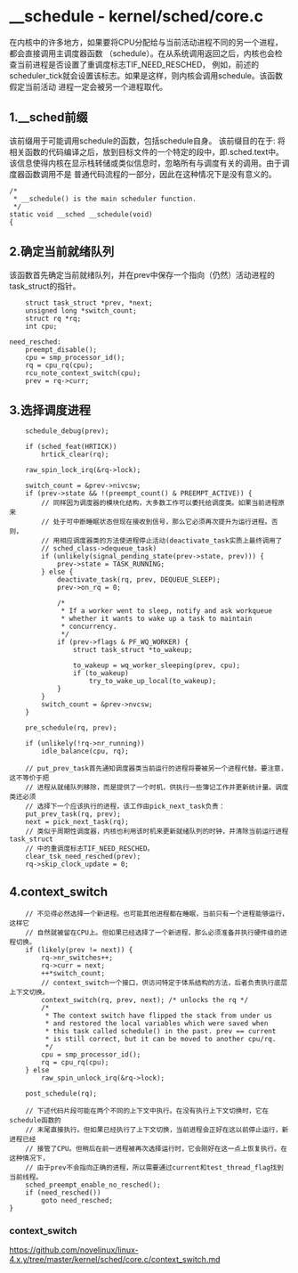 __schedule - kernel/sched/core.c
========================================

在内核中的许多地方，如果要将CPU分配给与当前活动进程不同的另一个进程，都会直接调用主调度器函数
（schedule）。在从系统调用返回之后，内核也会检查当前进程是否设置了重调度标志TIF_NEED_RESCHED，
例如，前述的scheduler_tick就会设置该标志。如果是这样，则内核会调用schedule。该函数假定当前活动
进程一定会被另一个进程取代。

1.__sched前缀
----------------------------------------

该前缀用于可能调用schedule的函数，包括schedule自身。
该前缀目的在于: 将相关函数的代码编译之后，放到目标文件的一个特定的段中，即.sched.text中。
该信息使得内核在显示栈转储或类似信息时，忽略所有与调度有关的调用。由于调度器函数调用不是
普通代码流程的一部分，因此在这种情况下是没有意义的。

```
/*
 * __schedule() is the main scheduler function.
 */
static void __sched __schedule(void)
{
```

2.确定当前就绪队列
----------------------------------------

该函数首先确定当前就绪队列，并在prev中保存一个指向（仍然）活动进程的task_struct的指针。

```
    struct task_struct *prev, *next;
    unsigned long *switch_count;
    struct rq *rq;
    int cpu;

need_resched:
    preempt_disable();
    cpu = smp_processor_id();
    rq = cpu_rq(cpu);
    rcu_note_context_switch(cpu);
    prev = rq->curr;
```

3.选择调度进程
----------------------------------------

```
    schedule_debug(prev);

    if (sched_feat(HRTICK))
        hrtick_clear(rq);

    raw_spin_lock_irq(&rq->lock);

    switch_count = &prev->nivcsw;
    if (prev->state && !(preempt_count() & PREEMPT_ACTIVE)) {
        // 同样因为调度器的模块化结构，大多数工作可以委托给调度类。如果当前进程原来
        // 处于可中断睡眠状态但现在接收到信号，那么它必须再次提升为运行进程。否则，
        // 用相应调度器类的方法使进程停止活动(deactivate_task实质上最终调用了
        // sched_class->dequeue_task)
        if (unlikely(signal_pending_state(prev->state, prev))) {
            prev->state = TASK_RUNNING;
        } else {
            deactivate_task(rq, prev, DEQUEUE_SLEEP);
            prev->on_rq = 0;

            /*
             * If a worker went to sleep, notify and ask workqueue
             * whether it wants to wake up a task to maintain
             * concurrency.
             */
            if (prev->flags & PF_WQ_WORKER) {
                struct task_struct *to_wakeup;

                to_wakeup = wq_worker_sleeping(prev, cpu);
                if (to_wakeup)
                    try_to_wake_up_local(to_wakeup);
            }
        }
        switch_count = &prev->nvcsw;
    }

    pre_schedule(rq, prev);

    if (unlikely(!rq->nr_running))
        idle_balance(cpu, rq);

    // put_prev_task首先通知调度器类当前运行的进程将要被另一个进程代替。要注意，这不等价于把
    // 进程从就绪队列移除，而是提供了一个时机，供执行一些簿记工作并更新统计量。调度类还必须
    // 选择下一个应该执行的进程，该工作由pick_next_task负责：
    put_prev_task(rq, prev);
    next = pick_next_task(rq);
    // 类似于周期性调度器，内核也利用该时机来更新就绪队列的时钟，并清除当前运行进程task_struct
    // 中的重调度标志TIF_NEED_RESCHED。
    clear_tsk_need_resched(prev);
    rq->skip_clock_update = 0;
```

4.context_switch
----------------------------------------

```
    // 不见得必然选择一个新进程。也可能其他进程都在睡眠，当前只有一个进程能够运行，这样它
    // 自然就被留在CPU上。但如果已经选择了一个新进程，那么必须准备并执行硬件级的进程切换。
    if (likely(prev != next)) {
        rq->nr_switches++;
        rq->curr = next;
        ++*switch_count;
        // context_switch一个接口，供访问特定于体系结构的方法，后者负责执行底层上下文切换。
        context_switch(rq, prev, next); /* unlocks the rq */
        /*
         * The context switch have flipped the stack from under us
         * and restored the local variables which were saved when
         * this task called schedule() in the past. prev == current
         * is still correct, but it can be moved to another cpu/rq.
         */
        cpu = smp_processor_id();
        rq = cpu_rq(cpu);
    } else
        raw_spin_unlock_irq(&rq->lock);

    post_schedule(rq);

    // 下述代码片段可能在两个不同的上下文中执行。在没有执行上下文切换时，它在schedule函数的
    // 末尾直接执行。但如果已经执行了上下文切换，当前进程会正好在这以前停止运行，新进程已经
    // 接管了CPU。但稍后在前一进程被再次选择运行时，它会刚好在这一点上恢复执行。在这种情况下，
    // 由于prev不会指向正确的进程，所以需要通过current和test_thread_flag找到当前线程。
    sched_preempt_enable_no_resched();
    if (need_resched())
        goto need_resched;
}
```

### context_switch

https://github.com/novelinux/linux-4.x.y/tree/master/kernel/sched/core.c/context_switch.md
